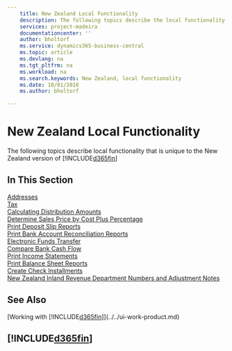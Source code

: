 ```yaml
---
    title: New Zealand Local Functionality
    description: The following topics describe the local functionality in the New Zealand version of [!INCLUDE[d365fin](../../includes/d365fin_md.md)].
    services: project-madeira
    documentationcenter: ''
    author: bholtorf
    ms.service: dynamics365-business-central
    ms.topic: article
    ms.devlang: na
    ms.tgt_pltfrm: na
    ms.workload: na
    ms.search.keywords: New Zealand, local functionality 
    ms.date: 10/01/2018
    ms.author: bholtorf

---
```

# New Zealand Local Functionality
The following topics describe local functionality that is unique to the New Zealand version of [!INCLUDE[d365fin](../../includes/d365fin_md.md)]  

## In This Section  
[Addresses](addresses.md)  
[Tax](tax.md)  
[Calculating Distribution Amounts](calculating-distribution-amounts.md)  
[Determine Sales Price by Cost Plus Percentage](how-to-determine-sales-price-by-cost-plus-percentage.md)  
[Print Deposit Slip Reports](how-to-print-deposit-slip-reports.md)  
[Print Bank Account Reconciliation Reports](how-to-print-bank-account-reconciliation-reports.md)  
[Electronic Funds Transfer](electronic-funds-transfer-eft-.md)  
[Compare Bank Cash Flow](how-to-compare-bank-cash-flow.md)  
[Print Income Statements](how-to-print-income-statements.md)  
[Print Balance Sheet Reports](how-to-print-balance-sheet-reports.md)  
[Create Check Installments](how-to-create-check-installments.md)  
[New Zealand Inland Revenue Department Numbers and Adjustment Notes](new-zealand-business-numbers-and-adjustment-notes.md)  

## See Also
[Working with [!INCLUDE[d365fin](../../includes/d365fin_md.md)]](../../ui-work-product.md)

## [!INCLUDE[d365fin](../../includes/free_trial_md.md)]  
 
